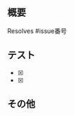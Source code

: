 ## 概要
Resolves #issue番号
<!--やったことをここに書く-->

## テスト
- [x] <!--確認したこと1-->
- [x] <!--確認したこと2-->

## その他
<!--上記の他に書くことがあれば書く-->
